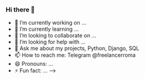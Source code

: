 ### Hi there 👋

- 🔭 I’m currently working on ...
- 🌱 I’m currently learning ...
- 👯 I’m looking to collaborate on ...
- 🤔 I’m looking for help with ...
- 💬 Ask me about my projects, Python, Django, SQL
- 📫 How to reach me: Telegram @freelancerroma
- 😄 Pronouns: ...
- ⚡ Fun fact: ...
-->
